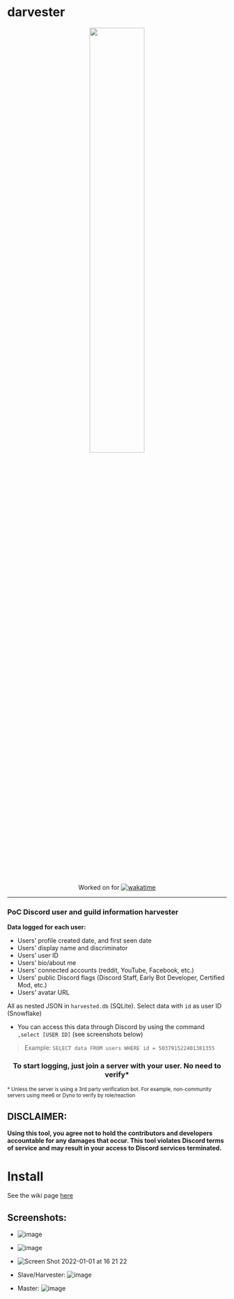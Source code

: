 # darvester

<p align="center">
<img width="50%" height="50%" align="center" src="https://user-images.githubusercontent.com/29584664/146680484-b63cbde2-5386-4feb-8cbe-f4807ea99b61.png" />
</p>
<p align="center">
  Worked on for <a href="https://wakatime.com/badge/github/V3ntus/darvester"><img src="https://wakatime.com/badge/github/V3ntus/darvester.svg" alt="wakatime"></a>
</p>

---
### PoC Discord user and guild information harvester 
**Data logged for each user:**
- Users' profile created date, and first seen date
- Users' display name and discriminator
- Users' user ID
- Users' bio/about me
- Users' connected accounts (reddit, YouTube, Facebook, etc.)
- Users' public Discord flags (Discord Staff, Early Bot Developer, Certified Mod, etc.)
- Users' avatar URL

All as nested JSON in `harvested.db` (SQLite). Select data with `id` as user ID (Snowflake)
- You can access this data through Discord by using the command `,select [USER ID]` (see screenshots below)
> Example: `SELECT data FROM users WHERE id = 503791522401381355`

<h3 align="center">To start logging, just join a server with your user. No need to verify*</h3>
<sub>* Unless the server is using a 3rd party verification bot. For example, non-community servers using mee6 or Dyno to verify by role/reaction</sub>


## DISCLAIMER:
**Using this tool, you agree not to hold the contributors and developers
accountable for any damages that occur. This tool violates Discord terms of
service and may result in your access to Discord services terminated.**

# Install

See the wiki page [here](https://github.com/V3ntus/darvester/wiki/Installing)

## Screenshots:
- ![image](https://user-images.githubusercontent.com/29584664/146631888-bc3bd222-6a0e-4543-9977-94e88db96b09.png)

- ![image](https://user-images.githubusercontent.com/29584664/146631952-e14d8afb-ed88-4735-afa6-cce14887cf1f.png)

- ![Screen Shot 2022-01-01 at 16 21 22](https://user-images.githubusercontent.com/29584664/147861381-d5c48a42-3d1b-4d5f-825a-6bda4cc7b012.png)

- Slave/Harvester: ![image](https://user-images.githubusercontent.com/29584664/147799316-bae5525d-048f-4f7b-9955-574b17004637.png)

- Master: ![image](https://user-images.githubusercontent.com/29584664/147799297-3b2d489c-dfae-4b08-a68a-61d87bb900af.png)
